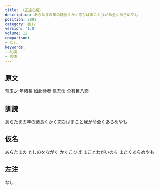 ```yaml
---
title: （正述心緒）
description: あらたまの年の緒長くかく恋ひばまこと我が命全くあらめやも
position: 2891
category: 巻12
version: '1.0'
volume: 12
comparison:
- なし
keywords:
- 枕詞
- 恋情
---
```


## 原文

荒玉之 年緒長 如此戀者 信吾命 全有目八面

## 訓読

あらたまの年の緒長くかく恋ひばまこと我が命全くあらめやも

## 仮名

あらたまの としのをながく かくこひば まことわがいのち またくあらめやも

## 左注

なし
